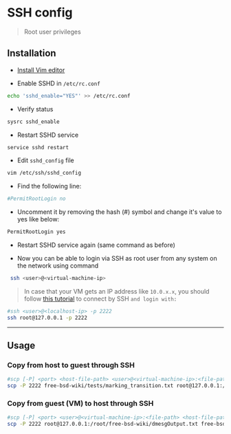 # SSH config

> Root user privileges

## Installation

- [Install Vim editor](install_addons.md#vim-console)

- Enable SSHD in `/etc/rc.conf`

```bash
echo 'sshd_enable="YES"' >> /etc/rc.conf
```

- Verify status

```bash
sysrc sshd_enable
```

- Restart SSHD service

```bash
service sshd restart
```

- Edit `sshd_config` file

```bash
vim /etc/ssh/sshd_config
```

- Find the following line:

```bash
#PermitRootLogin no
```

- Uncomment it by removing the hash (#) symbol and change it's value to yes like below:

```bash
PermitRootLogin yes
```

- Restart SSHD service again (same command as before)

- Now you can be able to login via SSH as root user from any system on the network using command

```bash
 ssh <user>@<virtual-machine-ip>
```

> In case that your VM gets an IP address like `10.0.x.x`, you should follow [this tutorial](https://www.xmodulo.com/access-nat-guest-from-host-virtualbox.html) to connect by SSH `and login with:`

```bash
#ssh <user>@<localhost-ip> -p 2222
ssh root@127.0.0.1 -p 2222
```

---

## Usage

### Copy from host to guest through SSH

```bash
#scp [-P] <port> <host-file-path> <user>@<virtual-machine-ip>:<file-path>
scp -P 2222 free-bsd-wiki/tests/marking_transition.txt root@127.0.0.1:/root/free-bsd-wiki/
```

### Copy from guest (VM) to host through SSH

```bash
#scp [-P] <port> <user>@<virtual-machine-ip>:<file-path> <host-file-path>
scp -P 2222 root@127.0.0.1:/root/free-bsd-wiki/dmesgOutput.txt free-bsd-wiki/tests/
```
